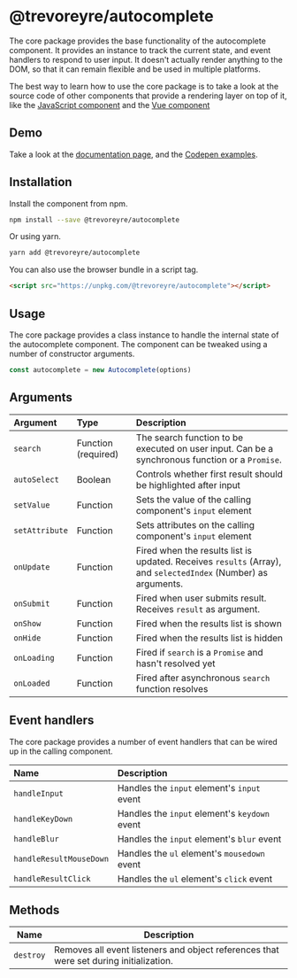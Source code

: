 # @trevoreyre/autocomplete

The core package provides the base functionality of the autocomplete component. It provides an instance to track the current state, and event handlers to respond to user input. It doesn't actually render anything to the DOM, so that it can remain flexible and be used in multiple platforms.

The best way to learn how to use the core package is to take a look at the source code of other components that provide a rendering layer on top of it, like the [JavaScript component][javascript-component] and the [Vue component][vue-component]

## Demo

Take a look at the [documentation page](https://autocomplete.trevoreyre.com), and the [Codepen examples](https://codepen.io/collection/DrwmoR/).

## Installation

Install the component from npm.

```bash
npm install --save @trevoreyre/autocomplete
```

Or using yarn.

```bash
yarn add @trevoreyre/autocomplete
```

You can also use the browser bundle in a script tag.

```html
<script src="https://unpkg.com/@trevoreyre/autocomplete"></script>
```

## Usage

The core package provides a class instance to handle the internal state of the autocomplete component. The component can be tweaked using a number of constructor arguments.

```js
const autocomplete = new Autocomplete(options)
```

## Arguments

| Argument       | Type                | Description                                                                                                    |
| :------------- | :------------------ | :------------------------------------------------------------------------------------------------------------- |
| `search`       | Function (required) | The search function to be executed on user input. Can be a synchronous function or a `Promise`.                |
| `autoSelect`   | Boolean             | Controls whether first result should be highlighted after input                                                |
| `setValue`     | Function            | Sets the value of the calling component's `input` element                                                      |
| `setAttribute` | Function            | Sets attributes on the calling component's `input` element                                                     |
| `onUpdate`     | Function            | Fired when the results list is updated. Receives `results` (Array), and `selectedIndex` (Number) as arguments. |
| `onSubmit`     | Function            | Fired when user submits result. Receives `result` as argument.                                                 |
| `onShow`       | Function            | Fired when the results list is shown                                                                           |
| `onHide`       | Function            | Fired when the results list is hidden                                                                          |
| `onLoading`    | Function            | Fired if `search` is a `Promise` and hasn't resolved yet                                                       |
| `onLoaded`     | Function            | Fired after asynchronous `search` function resolves                                                            |

## Event handlers

The core package provides a number of event handlers that can be wired up in the calling component.

| Name                    | Description                                   |
| :---------------------- | :-------------------------------------------- |
| `handleInput`           | Handles the `input` element's `input` event   |
| `handleKeyDown`         | Handles the `input` element's `keydown` event |
| `handleBlur`            | Handles the `input` element's `blur` event    |
| `handleResultMouseDown` | Handles the `ul` element's `mousedown` event  |
| `handleResultClick`     | Handles the `ul` element's `click` event      |

[javascript-component]: packages/autocomplete-js/Autocomplete.js
[vue-component]: packages/autocomplete-vue/Autocomplete.vue

## Methods

| Name      | Description                                                                            |
|-----------|----------------------------------------------------------------------------------------|
| `destroy` | Removes all event listeners and object references that were set during initialization. |
